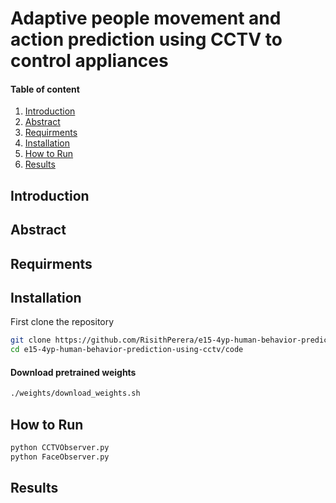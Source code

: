 # Adaptive people movement and action prediction using CCTV to control appliances

#### Table of content

1. [Introduction](#intro)
2. [Abstract](#abstract)
3. [Requirments](#requirments)
4. [Installation](#installation)
5. [How to Run](#how-to-run)
6. [Results](#results)

## Introduction

## Abstract

## Requirments

## Installation
First clone the repository

```bash
git clone https://github.com/RisithPerera/e15-4yp-human-behavior-prediction-using-cctv.git
cd e15-4yp-human-behavior-prediction-using-cctv/code
```
#### Download pretrained weights

```bash
./weights/download_weights.sh
```

## How to Run

```bash
python CCTVObserver.py
python FaceObserver.py
```

## Results
